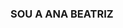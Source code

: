 ### SOU A ANA BEATRIZ 

<!--
**martinanab/martinanab**    
 
- 🔭 SOU INICIANTE NO ALURA  ...
- 🌸 TENHO 15 ANOS...
- 🍒 ESTUDO NA MIF  ...
- ♥️ GOSTO DE CAVALOS  ...
- 👩‍❤️‍👨 NAMORO A 1 ano e 8 MESSES ...
-  
